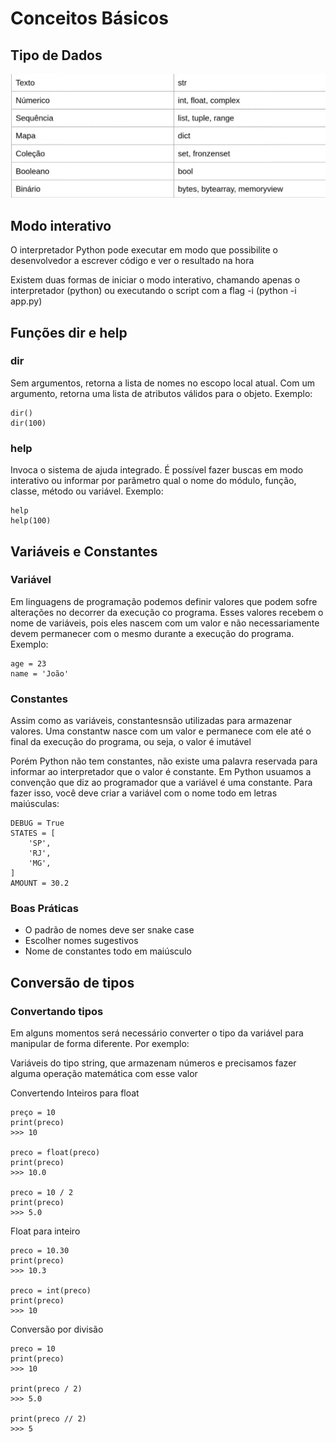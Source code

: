 # Conceitos Básicos

<h2>Tipo de Dados</h2>

<img src="../assets/Tipo de dados.jpeg">

<h2>Modo interativo</h2>
<p>O interpretador Python pode executar em modo que possibilite o desenvolvedor a escrever código e ver o resultado na hora</p>

<p>Existem duas formas de iniciar o modo interativo, chamando apenas o interpretador (python) ou executando o script com a flag -i (python -i app.py)</p>

<h2>Funções dir e help</h2>

<h3>dir</h3>
<p>Sem argumentos, retorna a lista de nomes no escopo local atual. Com um argumento, retorna uma lista de atributos válidos para o objeto. Exemplo: </p>

~~~
dir()
dir(100)
~~~

<h3>help</h3>
<p>Invoca o sistema de ajuda integrado. É possível fazer buscas em modo interativo ou informar por parâmetro qual o nome do módulo, função, classe, método ou variável. Exemplo:</p>

~~~
help
help(100)
~~~

<h2>Variáveis e Constantes</h2>

<h3>Variável</h3>
<p>Em linguagens de programação podemos definir valores que podem sofre alterações no decorrer da execução co programa. Esses valores recebem o nome de variáveis, pois eles nascem com um valor e não necessariamente devem permanecer com o mesmo durante a execução do programa. Exemplo:</p>

~~~
age = 23
name = 'João'
~~~

<h3>Constantes</h3>
<p>Assim como as variáveis, constantesnsão utilizadas para armazenar valores. Uma constantw nasce com um valor e permanece com ele até o final da execução do programa, ou seja, o valor é imutável</p>

<p>Porém Python não tem constantes, não existe uma palavra reservada para informar ao interpretador que o valor é constante. Em Python usuamos a convenção que diz ao programador que a variável é uma constante. Para fazer isso, você deve criar a variável com o nome todo em letras maiúsculas:</p>

~~~
DEBUG = True
STATES = [
    'SP',
    'RJ',
    'MG',
]
AMOUNT = 30.2
~~~

<h3>Boas Práticas</h3>

* O padrão de nomes deve ser snake case
* Escolher nomes sugestivos
* Nome de constantes todo em maiúsculo

<h2>Conversão de tipos</h2>

<h3>Convertando tipos</h3>
<p>Em alguns momentos será necessário converter o tipo da variável para manipular de forma diferente. Por exemplo:</p>
<p>Variáveis do tipo string, que armazenam números e precisamos fazer alguma operação matemática com esse valor</p>

<p>Convertendo Inteiros para float</p>

~~~
preço = 10
print(preco)
>>> 10

preco = float(preco)
print(preco)
>>> 10.0

preco = 10 / 2
print(preco)
>>> 5.0
~~~

<p>Float para inteiro</p>

~~~
preco = 10.30
print(preco)
>>> 10.3

preco = int(preco)
print(preco)
>>> 10
~~~

<p>Conversão por divisão</p>

~~~
preco = 10
print(preco)
>>> 10

print(preco / 2)
>>> 5.0

print(preco // 2)
>>> 5
~~~










